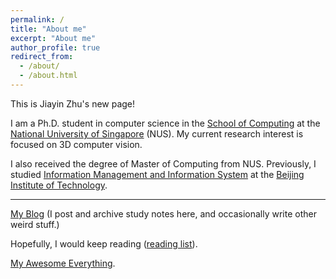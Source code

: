 ```yaml
---
permalink: /
title: "About me"
excerpt: "About me"
author_profile: true
redirect_from: 
  - /about/
  - /about.html
---
```


This is Jiayin Zhu's new page!

I am a Ph.D. student in computer science in the [School of Computing](https://www.comp.nus.edu.sg/) at the [National University of Singapore](http://www.nus.edu.sg/) (NUS). My current research interest is focused on 3D computer vision.

I also received the degree of Master of Computing from NUS. Previously, I studied [Information Management and Information System](https://sme.bit.edu.cn/English/programs/enbk/majors/b131767.htm) at the [Beijing Institute of Technology](https://english.bit.edu.cn/).

---

[My Blog](https://jyzhu.top/blog) (I post and archive study notes here, and occasionally write other weird stuff.)

Hopefully, I would keep reading ([reading list](https://jyzhu.top/blog/books/)).

[My Awesome Everything](https://github.com/viridityzhu/viridityzhu/blob/main/README.md#awesome-everything--click-to-see).
